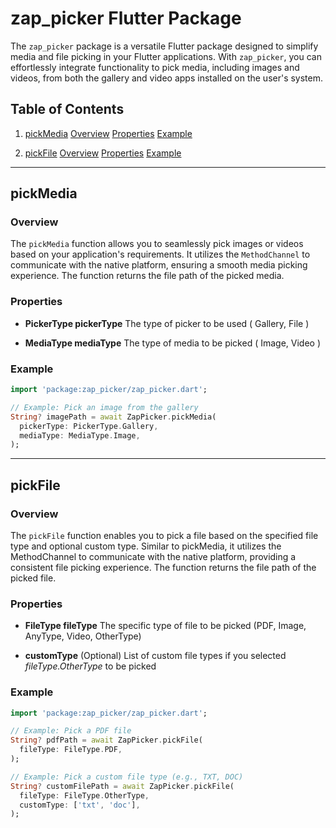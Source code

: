 # zap_picker Flutter Package

The `zap_picker` package is a versatile Flutter package designed to simplify media and file picking in your Flutter applications. With `zap_picker`, you can effortlessly integrate functionality to pick media, including images and videos, from both the gallery and video apps installed on the user's system.

## Table of Contents

1. [pickMedia](#pickmedia)
    [Overview](#overview)
    [Properties](#properties)
    [Example](#example)

2. [pickFile](#pickfile)
    [Overview](#overview-1)
    [Properties](#properties-1)
    [Example](#example-1)

---

## pickMedia

### Overview

The `pickMedia` function allows you to seamlessly pick images or videos based on your application's requirements. It utilizes the `MethodChannel` to communicate with the native platform, ensuring a smooth media picking experience. The function returns the file path of the picked media.

### Properties

- **PickerType pickerType** The type of picker to be used ( Gallery, File )

- **MediaType mediaType** The type of media to be picked  ( Image, Video )


### Example

```dart
import 'package:zap_picker/zap_picker.dart';

// Example: Pick an image from the gallery
String? imagePath = await ZapPicker.pickMedia(
  pickerType: PickerType.Gallery,
  mediaType: MediaType.Image,
);
```

------

## pickFile

### Overview

The `pickFile` function enables you to pick a file based on the specified file type and optional custom type. Similar to pickMedia, it utilizes the MethodChannel to communicate with the native platform, providing a consistent file picking experience. The function returns the file path of the picked file.

### Properties

- **FileType fileType** The specific type of file to be picked (PDF, Image, AnyType, Video, OtherType)

- **customType**  (Optional) List<String> of custom file types if you selected *fileType.OtherType* to be picked


### Example

```dart
import 'package:zap_picker/zap_picker.dart';

// Example: Pick a PDF file
String? pdfPath = await ZapPicker.pickFile(
  fileType: FileType.PDF,
);

// Example: Pick a custom file type (e.g., TXT, DOC)
String? customFilePath = await ZapPicker.pickFile(
  fileType: FileType.OtherType,
  customType: ['txt', 'doc'],
);

```